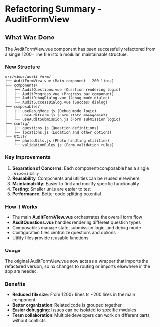 # Refactoring Summary - AuditFormView

## What Was Done

The AuditFormView.vue component has been successfully refactored from a single 1200+ line file into a modular, maintainable structure.

### New Structure

```
src/views/audit-form/
├── AuditFormView.vue (Main component - 200 lines)
├── components/
│   ├── AuditQuestions.vue (Question rendering logic)
│   ├── AuditProgress.vue (Progress bar component)
│   ├── AuditDebugDialog.vue (Debug mode dialog)
│   └── AuditSuccessDialog.vue (Success dialog)
├── composables/
│   ├── useDebugMode.js (Debug mode logic)
│   ├── useAuditForm.js (Form state management)
│   └── useAuditSubmission.js (Form submission logic)
├── config/
│   ├── questions.js (Question definitions)
│   └── locations.js (Location and other options)
└── utils/
    ├── photoUtils.js (Photo handling utilities)
    └── validationRules.js (Form validation rules)
```

### Key Improvements

1. **Separation of Concerns**: Each component/composable has a single responsibility
2. **Reusability**: Components and utilities can be reused elsewhere
3. **Maintainability**: Easier to find and modify specific functionality
4. **Testing**: Smaller units are easier to test
5. **Performance**: Better code splitting potential

### How It Works

- The main **AuditFormView.vue** orchestrates the overall form flow
- **AuditQuestions.vue** handles rendering different question types
- Composables manage state, submission logic, and debug mode
- Configuration files centralize questions and options
- Utility files provide reusable functions

### Usage

The original AuditFormView.vue now acts as a wrapper that imports the refactored version, so no changes to routing or imports elsewhere in the app are needed.

### Benefits

- **Reduced file size**: From 1200+ lines to ~200 lines in the main component
- **Better organization**: Related code is grouped together
- **Easier debugging**: Issues can be isolated to specific modules
- **Team collaboration**: Multiple developers can work on different parts without conflicts
